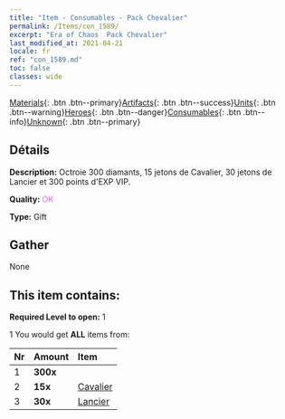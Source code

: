 ```yaml
---
title: "Item - Consumables - Pack Chevalier"
permalink: /Items/con_1589/
excerpt: "Era of Chaos  Pack Chevalier"
last_modified_at: 2021-04-21
locale: fr
ref: "con_1589.md"
toc: false
classes: wide
---
```

 [Materials](/fr/Items/){: .btn .btn--primary}[Artifacts](/fr/Items/Artifacts/){: .btn .btn--success}[Units](/fr/Items/Units/){: .btn .btn--warning}[Heroes](/fr/Items/Heroes/){: .btn .btn--danger}[Consumables](/fr/Items/Consumables/){: .btn .btn--info}[Unknown](/fr/Items/Unknown/){: .btn .btn--primary}

## Détails
 **Description:** Octroie 300 diamants, 15 jetons de Cavalier, 30 jetons de Lancier et 300 points d'EXP VIP.

 **Quality:** <span style="color: #DA70D6">OK</span>

 **Type:** Gift

## Gather

  None

## This item contains:

 **Required Level to open:** 1

 1 You would get **ALL** items  from:

  | Nr | Amount |     Item    |
  |:---|:-------|:------------|
  | 1 |  **300x** | <i class="fas fa-gem"/> |  | 
  | 2 |  **15x** | [Cavalier ](/fr/Items/unt_195/) |  | 
  | 3 |  **30x** | [Lancier](/fr/Items/unt_190/) |  | 
